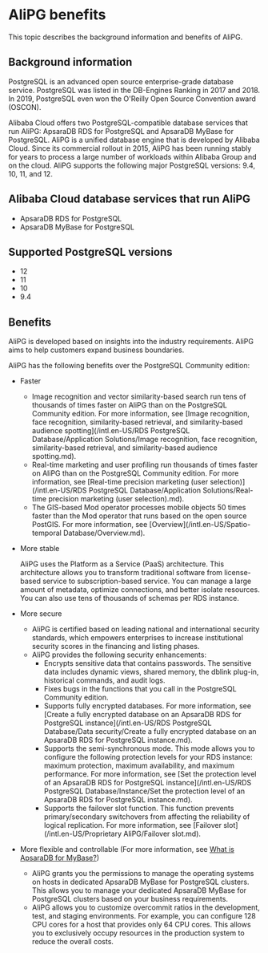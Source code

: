 # AliPG benefits

This topic describes the background information and benefits of AliPG.

## Background information

PostgreSQL is an advanced open source enterprise-grade database service. PostgreSQL was listed in the DB-Engines Ranking in 2017 and 2018. In 2019, PostgreSQL even won the O'Reilly Open Source Convention award \(OSCON\).

Alibaba Cloud offers two PostgreSQL-compatible database services that run AliPG: ApsaraDB RDS for PostgreSQL and ApsaraDB MyBase for PostgreSQL. AliPG is a unified database engine that is developed by Alibaba Cloud. Since its commercial rollout in 2015, AliPG has been running stably for years to process a large number of workloads within Alibaba Group and on the cloud. AliPG supports the following major PostgreSQL versions: 9.4, 10, 11, and 12.

## Alibaba Cloud database services that run AliPG

-   ApsaraDB RDS for PostgreSQL
-   ApsaraDB MyBase for PostgreSQL

## Supported PostgreSQL versions

-   12
-   11
-   10
-   9.4

## Benefits

AliPG is developed based on insights into the industry requirements. AliPG aims to help customers expand business boundaries.

AliPG has the following benefits over the PostgreSQL Community edition:

-   Faster
    -   Image recognition and vector similarity-based search run tens of thousands of times faster on AliPG than on the PostgreSQL Community edition. For more information, see [Image recognition, face recognition, similarity-based retrieval, and similarity-based audience spotting](/intl.en-US/RDS PostgreSQL Database/Application Solutions/Image recognition, face recognition, similarity-based retrieval, and similarity-based audience spotting.md).
    -   Real-time marketing and user profiling run thousands of times faster on AliPG than on the PostgreSQL Community edition. For more information, see [Real-time precision marketing \(user selection\)](/intl.en-US/RDS PostgreSQL Database/Application Solutions/Real-time precision marketing (user selection).md).
    -   The GIS-based Mod operator processes mobile objects 50 times faster than the Mod operator that runs based on the open source PostGIS. For more information, see [Overview](/intl.en-US/Spatio-temporal Database/Overview.md).
-   More stable

    AliPG uses the Platform as a Service \(PaaS\) architecture. This architecture allows you to transform traditional software from license-based service to subscription-based service. You can manage a large amount of metadata, optimize connections, and better isolate resources. You can also use tens of thousands of schemas per RDS instance.

-   More secure
    -   AliPG is certified based on leading national and international security standards, which empowers enterprises to increase institutional security scores in the financing and listing phases.
    -   AliPG provides the following security enhancements:
        -   Encrypts sensitive data that contains passwords. The sensitive data includes dynamic views, shared memory, the dblink plug-in, historical commands, and audit logs.
        -   Fixes bugs in the functions that you call in the PostgreSQL Community edition.
        -   Supports fully encrypted databases. For more information, see [Create a fully encrypted database on an ApsaraDB RDS for PostgreSQL instance](/intl.en-US/RDS PostgreSQL Database/Data security/Create a fully encrypted database on an ApsaraDB RDS for PostgreSQL instance.md).
        -   Supports the semi-synchronous mode. This mode allows you to configure the following protection levels for your RDS instance: maximum protection, maximum availability, and maximum performance. For more information, see [Set the protection level of an ApsaraDB RDS for PostgreSQL instance](/intl.en-US/RDS PostgreSQL Database/Instance/Set the protection level of an ApsaraDB RDS for PostgreSQL instance.md).
        -   Supports the failover slot function. This function prevents primary/secondary switchovers from affecting the reliability of logical replication. For more information, see [Failover slot](/intl.en-US/Proprietary AliPG/Failover slot.md).
-   More flexible and controllable \(For more information, see [What is ApsaraDB for MyBase?]()\)
    -   AliPG grants you the permissions to manage the operating systems on hosts in dedicated ApsaraDB MyBase for PostgreSQL clusters. This allows you to manage your dedicated ApsaraDB MyBase for PostgreSQL clusters based on your business requirements.
    -   AliPG allows you to customize overcommit ratios in the development, test, and staging environments. For example, you can configure 128 CPU cores for a host that provides only 64 CPU cores. This allows you to exclusively occupy resources in the production system to reduce the overall costs.

